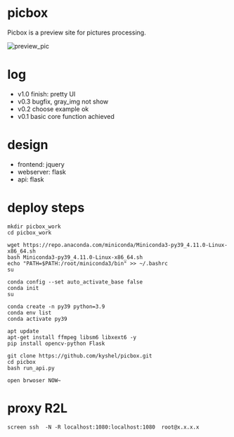 # picbox
Picbox is a preview site for pictures processing.

 ![preview_pic](https://user-images.githubusercontent.com/11898075/162750212-a90e431d-9a78-4429-801f-8f6c95ebafd2.png)

# log
- v1.0 finish: pretty UI
- v0.3 bugfix, gray_img not show
- v0.2 choose example ok 
- v0.1 basic core function achieved

# design
- frontend: jquery
- webserver: flask
- api: flask


# deploy steps
```
mkdir picbox_work 
cd picbox_work

wget https://repo.anaconda.com/miniconda/Miniconda3-py39_4.11.0-Linux-x86_64.sh 
bash Miniconda3-py39_4.11.0-Linux-x86_64.sh 
echo "PATH=$PATH:/root/miniconda3/bin" >> ~/.bashrc
su

conda config --set auto_activate_base false
conda init
su

conda create -n py39 python=3.9
conda env list
conda activate py39

apt update
apt-get install ffmpeg libsm6 libxext6 -y
pip install opencv-python Flask

git clone https://github.com/kyshel/picbox.git
cd picbox
bash run_api.py

open brwoser NOW~
```



# proxy R2L
```
screen ssh  -N -R localhost:1080:localhost:1080  root@x.x.x.x
```